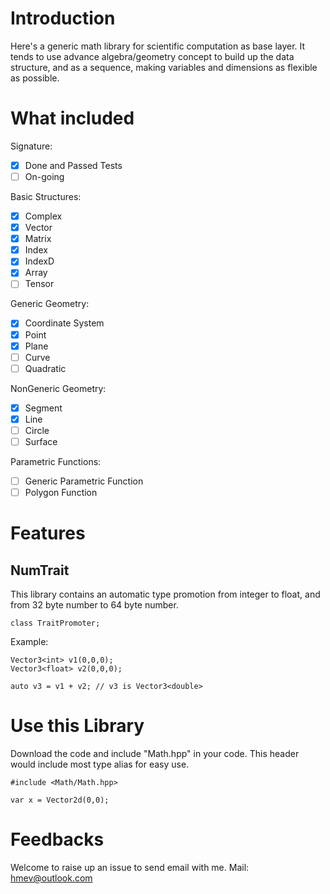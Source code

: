 # Introduction

Here's a generic math library for scientific computation as base layer. 
It tends to use advance algebra/geometry concept to build up the data structure, and as a sequence, making variables and dimensions as flexible as possible. 

# What included

Signature: 
- [x] Done and Passed Tests
- [ ] On-going

Basic Structures:
- [x] Complex
- [x] Vector
- [x] Matrix
- [x] Index
- [x] IndexD
- [x] Array
- [ ] Tensor

Generic Geometry:
- [x] Coordinate System
- [x] Point
- [x] Plane
- [ ] Curve
- [ ] Quadratic

NonGeneric Geometry:
- [x] Segment
- [x] Line
- [ ] Circle
- [ ] Surface

Parametric Functions:
- [ ] Generic Parametric Function
- [ ] Polygon Function
  
# Features

## NumTrait

This library contains an automatic type promotion from integer to float, and from 32 byte number to 64 byte number.
```
class TraitPromoter;
```
Example:
```
Vector3<int> v1(0,0,0);
Vector3<float> v2(0,0,0);

auto v3 = v1 + v2; // v3 is Vector3<double>
```

# Use this Library

Download the code and include "Math.hpp" in your code. This header would include most type alias for easy use. 

```
#include <Math/Math.hpp>

var x = Vector2d(0,0);
```

# Feedbacks

Welcome to raise up an issue to send email with me. 
Mail: hmev@outlook.com

